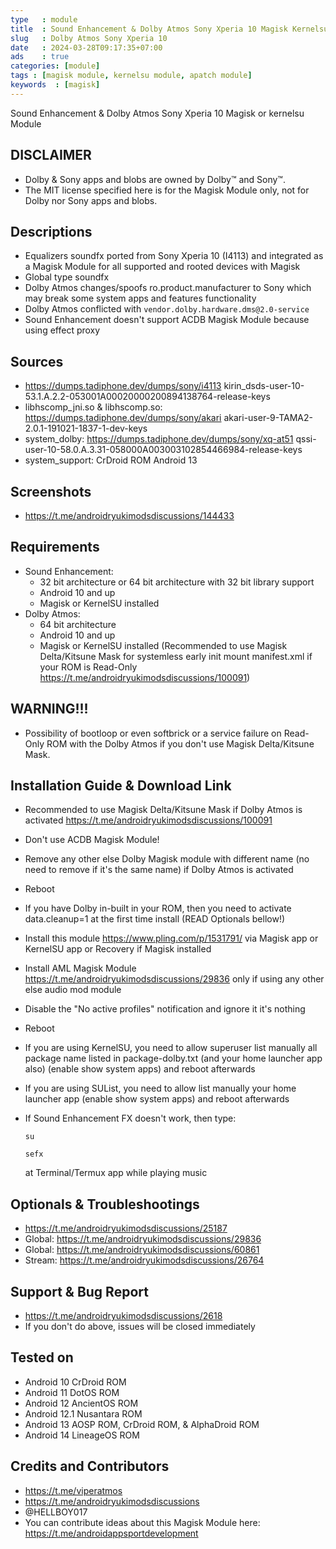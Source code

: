 ```yaml
---
type   : module
title  : Sound Enhancement & Dolby Atmos Sony Xperia 10 Magisk Kernelsu Module
slug   : Dolby Atmos Sony Xperia 10
date   : 2024-03-28T09:17:35+07:00
ads    : true
categories: [module]
tags : [magisk module, kernelsu module, apatch module]
keywords  : [magisk]
---
```



Sound Enhancement & Dolby Atmos Sony Xperia 10 Magisk or kernelsu Module

## DISCLAIMER
- Dolby & Sony apps and blobs are owned by Dolby™ and Sony™.
- The MIT license specified here is for the Magisk Module only, not for Dolby nor Sony apps and blobs.

## Descriptions
- Equalizers soundfx ported from Sony Xperia 10 (I4113) and integrated as a Magisk Module for all supported and rooted devices with Magisk
- Global type soundfx
- Dolby Atmos changes/spoofs ro.product.manufacturer to Sony which may break some system apps and features functionality
- Dolby Atmos conflicted with `vendor.dolby.hardware.dms@2.0-service`
- Sound Enhancement doesn't support ACDB Magisk Module because using effect proxy

## Sources
- https://dumps.tadiphone.dev/dumps/sony/i4113 kirin_dsds-user-10-53.1.A.2.2-053001A00020000200894138764-release-keys
- libhscomp_jni.so & libhscomp.so: https://dumps.tadiphone.dev/dumps/sony/akari akari-user-9-TAMA2-2.0.1-191021-1837-1-dev-keys
- system_dolby: https://dumps.tadiphone.dev/dumps/sony/xq-at51 qssi-user-10-58.0.A.3.31-058000A003003102854466984-release-keys
- system_support: CrDroid ROM Android 13

## Screenshots
- https://t.me/androidryukimodsdiscussions/144433

## Requirements
- Sound Enhancement:
  - 32 bit architecture or 64 bit architecture with 32 bit library support
  - Android 10 and up
  - Magisk or KernelSU installed
- Dolby Atmos:
  - 64 bit architecture
  - Android 10 and up
  - Magisk or KernelSU installed (Recommended to use Magisk Delta/Kitsune Mask for systemless early init mount manifest.xml if your ROM is Read-Only https://t.me/androidryukimodsdiscussions/100091)

## WARNING!!!
- Possibility of bootloop or even softbrick or a service failure on Read-Only ROM with the Dolby Atmos if you don't use Magisk Delta/Kitsune Mask.

## Installation Guide & Download Link
- Recommended to use Magisk Delta/Kitsune Mask if Dolby Atmos is activated https://t.me/androidryukimodsdiscussions/100091
- Don't use ACDB Magisk Module!
- Remove any other else Dolby Magisk module with different name (no need to remove if it's the same name) if Dolby Atmos is activated
- Reboot
- If you have Dolby in-built in your ROM, then you need to activate data.cleanup=1 at the first time install (READ Optionals bellow!)
- Install this module https://www.pling.com/p/1531791/ via Magisk app or KernelSU app or Recovery if Magisk installed
- Install AML Magisk Module https://t.me/androidryukimodsdiscussions/29836 only if using any other else audio mod module
- Disable the "No active profiles" notification and ignore it it's nothing
- Reboot
- If you are using KernelSU, you need to allow superuser list manually all package name listed in package-dolby.txt (and your home launcher app also) (enable show system apps) and reboot afterwards
- If you are using SUList, you need to allow list manually your home launcher app (enable show system apps) and reboot afterwards
- If Sound Enhancement FX doesn't work, then type:

  `su`
  
  `sefx`
  
  at Terminal/Termux app while playing music

## Optionals & Troubleshootings
- https://t.me/androidryukimodsdiscussions/25187
- Global: https://t.me/androidryukimodsdiscussions/29836
- Global: https://t.me/androidryukimodsdiscussions/60861
- Stream: https://t.me/androidryukimodsdiscussions/26764

## Support & Bug Report
- https://t.me/androidryukimodsdiscussions/2618
- If you don't do above, issues will be closed immediately

## Tested on
- Android 10 CrDroid ROM
- Android 11 DotOS ROM
- Android 12 AncientOS ROM
- Android 12.1 Nusantara ROM
- Android 13 AOSP ROM, CrDroid ROM, & AlphaDroid ROM
- Android 14 LineageOS ROM

## Credits and Contributors
- https://t.me/viperatmos
- https://t.me/androidryukimodsdiscussions
- @HELLBOY017
- You can contribute ideas about this Magisk Module here: https://t.me/androidappsportdevelopment

